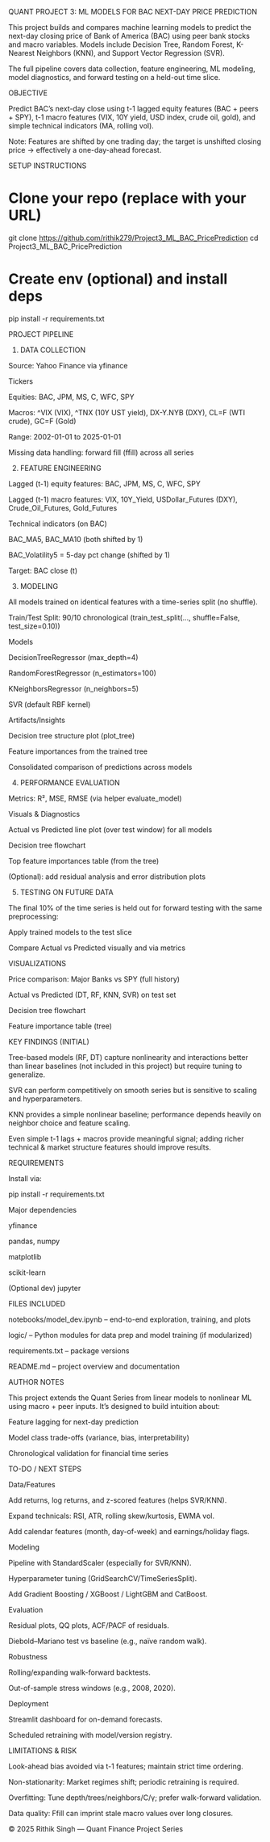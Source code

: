 QUANT PROJECT 3: ML MODELS FOR BAC NEXT-DAY PRICE PREDICTION

This project builds and compares machine learning models to predict the next-day closing price of Bank of America (BAC) using peer bank stocks and macro variables. Models include Decision Tree, Random Forest, K-Nearest Neighbors (KNN), and Support Vector Regression (SVR).

The full pipeline covers data collection, feature engineering, ML modeling, model diagnostics, and forward testing on a held-out time slice.

OBJECTIVE

Predict BAC’s next-day close using t-1 lagged equity features (BAC + peers + SPY), t-1 macro features (VIX, 10Y yield, USD index, crude oil, gold), and simple technical indicators (MA, rolling vol).

Note: Features are shifted by one trading day; the target is unshifted closing price → effectively a one-day-ahead forecast.

SETUP INSTRUCTIONS
# Clone your repo (replace with your URL)
git clone https://github.com/rithik279/Project3_ML_BAC_PricePrediction
cd Project3_ML_BAC_PricePrediction

# Create env (optional) and install deps
pip install -r requirements.txt

PROJECT PIPELINE
1) DATA COLLECTION

Source: Yahoo Finance via yfinance

Tickers

Equities: BAC, JPM, MS, C, WFC, SPY

Macros: ^VIX (VIX), ^TNX (10Y UST yield), DX-Y.NYB (DXY), CL=F (WTI crude), GC=F (Gold)

Range: 2002-01-01 to 2025-01-01

Missing data handling: forward fill (ffill) across all series

2) FEATURE ENGINEERING

Lagged (t-1) equity features: BAC, JPM, MS, C, WFC, SPY

Lagged (t-1) macro features: VIX, 10Y_Yield, USDollar_Futures (DXY), Crude_Oil_Futures, Gold_Futures

Technical indicators (on BAC)

BAC_MA5, BAC_MA10 (both shifted by 1)

BAC_Volatility5 = 5-day pct change (shifted by 1)

Target: BAC close (t)

3) MODELING

All models trained on identical features with a time-series split (no shuffle).

Train/Test Split: 90/10 chronological (train_test_split(..., shuffle=False, test_size=0.10))

Models

DecisionTreeRegressor (max_depth=4)

RandomForestRegressor (n_estimators=100)

KNeighborsRegressor (n_neighbors=5)

SVR (default RBF kernel)

Artifacts/Insights

Decision tree structure plot (plot_tree)

Feature importances from the trained tree

Consolidated comparison of predictions across models

4) PERFORMANCE EVALUATION

Metrics: R², MSE, RMSE (via helper evaluate_model)

Visuals & Diagnostics

Actual vs Predicted line plot (over test window) for all models

Decision tree flowchart

Top feature importances table (from the tree)

(Optional): add residual analysis and error distribution plots

5) TESTING ON FUTURE DATA

The final 10% of the time series is held out for forward testing with the same preprocessing:

Apply trained models to the test slice

Compare Actual vs Predicted visually and via metrics

VISUALIZATIONS

Price comparison: Major Banks vs SPY (full history)

Actual vs Predicted (DT, RF, KNN, SVR) on test set

Decision tree flowchart

Feature importance table (tree)

KEY FINDINGS (INITIAL)

Tree-based models (RF, DT) capture nonlinearity and interactions better than linear baselines (not included in this project) but require tuning to generalize.

SVR can perform competitively on smooth series but is sensitive to scaling and hyperparameters.

KNN provides a simple nonlinear baseline; performance depends heavily on neighbor choice and feature scaling.

Even simple t-1 lags + macros provide meaningful signal; adding richer technical & market structure features should improve results.

REQUIREMENTS

Install via:

pip install -r requirements.txt


Major dependencies

yfinance

pandas, numpy

matplotlib

scikit-learn

(Optional dev) jupyter

FILES INCLUDED

notebooks/model_dev.ipynb – end-to-end exploration, training, and plots

logic/ – Python modules for data prep and model training (if modularized)

requirements.txt – package versions

README.md – project overview and documentation

AUTHOR NOTES

This project extends the Quant Series from linear models to nonlinear ML using macro + peer inputs. It’s designed to build intuition about:

Feature lagging for next-day prediction

Model class trade-offs (variance, bias, interpretability)

Chronological validation for financial time series

TO-DO / NEXT STEPS

Data/Features

Add returns, log returns, and z-scored features (helps SVR/KNN).

Expand technicals: RSI, ATR, rolling skew/kurtosis, EWMA vol.

Add calendar features (month, day-of-week) and earnings/holiday flags.

Modeling

Pipeline with StandardScaler (especially for SVR/KNN).

Hyperparameter tuning (GridSearchCV/TimeSeriesSplit).

Add Gradient Boosting / XGBoost / LightGBM and CatBoost.

Evaluation

Residual plots, QQ plots, ACF/PACF of residuals.

Diebold–Mariano test vs baseline (e.g., naïve random walk).

Robustness

Rolling/expanding walk-forward backtests.

Out-of-sample stress windows (e.g., 2008, 2020).

Deployment

Streamlit dashboard for on-demand forecasts.

Scheduled retraining with model/version registry.

LIMITATIONS & RISK

Look-ahead bias avoided via t-1 features; maintain strict time ordering.

Non-stationarity: Market regimes shift; periodic retraining is required.

Overfitting: Tune depth/trees/neighbors/C/γ; prefer walk-forward validation.

Data quality: Ffill can imprint stale macro values over long closures.

© 2025 Rithik Singh — Quant Finance Project Series